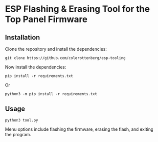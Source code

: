 # ESP Flashing & Erasing Tool for the Top Panel Firmware

## Installation
Clone the repository and install the dependencies:
```
git clone https://github.com/colerottenberg/esp-tooling
```
Now install the dependencies:
```
pip install -r requirements.txt
```
Or
```
python3 -m pip install -r requirements.txt
```

## Usage
```
python3 tool.py
```
Menu options include flashing the firmware, erasing the flash, and exiting the program.
